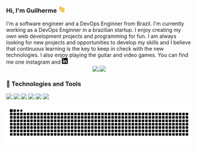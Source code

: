 <!--<img src="GuilhermeAR-Oliveira/.png" alt="banner that says Guilherme - software engineer, alongside a cartoon illustration of Guilherme"> -->

### Hi, I'm Guilherme <img src="https://github.com/GuilhermeAR-Oliveira/GuilhermeAR-Oliveira/blob/master/wave.gif" width="20px">

<div>
  I'm a software engineer and a DevOps Enginner from Brazil. I'm currently working as a DevOps Enginner in a brazilian startup. 
  I enjoy creating my own web development projects and programming for fun.  I am always looking for new projects and opportunities to develop my skills
  and I believe that continuous learning is the key to keep in check with the new technologies. I also enjoy playing the guitar and video games. You can find me one 
  instagram and <a href="https://www.linkedin.com/in/guilherme-oliveira-86ar/"> <img src="https://github.com/GuilhermeAR-Oliveira/GuilhermeAR-Oliveira/blob/master/linkedin-3-16.png"/> </a>
</div>

<div align="center">
  <a href="https://github.com/GuilhermeAR-Oliveira/GuilhermeAR-Oliveira">
    <img align="center" src="https://github-readme-stats.vercel.app/api?username=GuilhermeAR-Oliveira&show_icons=true&theme=dracula&include_all_commits=true&count_private=true"/>
    <img align="center" src="https://github-readme-stats.vercel.app/api/top-langs/?username=GuilhermeAR-Oliveira&layout=compact&langs_count=7&theme=dracula"/>
  </a>
</div>

### 🔧 Technologies and Tools

![](https://img.shields.io/badge/OS-Linux-informational?style=flat&logo=linux&logoColor=white&color=2bbc8a)
![](https://img.shields.io/badge/Shell-Bash-informational?style=flat&logo=gnu-bash&logoColor=white&color=2bbc8a)
![](https://img.shields.io/badge/Editor-VSCode-informational?style=flat&logoColor=white&color=2bbc8a)
![](https://img.shields.io/badge/Code-Python-informational?style=flat&logo=python&logoColor=white&color=2bbc8a)
![](https://img.shields.io/badge/Code-JavaScript-informational?style=flat&logo=javascript&logoColor=white&color=2bbc8a)
![](https://img.shields.io/badge/Tools-Docker-informational?style=flat&logo=docker&logoColor=white&color=2bbc8a)


![Snake animation](https://github.com/GuilhermeAR-Oliveira/GuilhermeAR-Oliveira/blob/output/github-contribution-grid-snake.svg)

